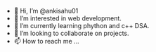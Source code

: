 - 👋 Hi, I’m @ankisahu01
- 👀 I’m interested in web development.
- 🌱 I’m currently learning phython and c++ DSA.
- 💞️ I’m looking to collaborate on projects.
- 📫 How to reach me ...

<!---
ankisahu01/ankisahu01 is a ✨ special ✨ repository because its `README.md` (this file) appears on your GitHub profile.
You can click the Preview link to take a look at your changes.
--->
